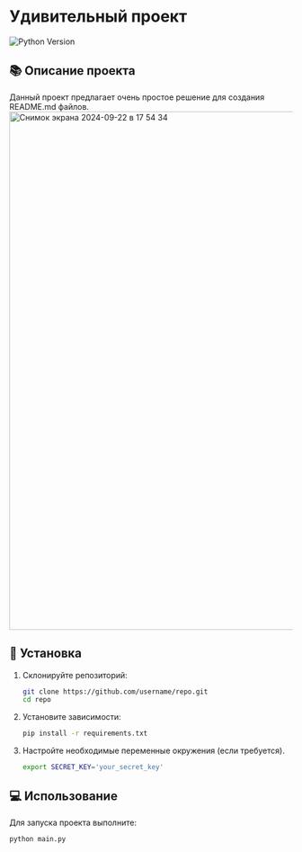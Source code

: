 # Удивительный проект

![Python Version](https://img.shields.io/badge/python-3.8-blue)

## 📚 Описание проекта

Данный проект предлагает очень простое решение для создания README.md файлов. 
<img width="922" alt="Снимок экрана 2024-09-22 в 17 54 34" src="https://github.com/user-attachments/assets/481365df-554d-44e0-988d-337b9213a812">

## 🚀 Установка

1. Склонируйте репозиторий:

    ```bash
    git clone https://github.com/username/repo.git
    cd repo
    ```

2. Установите зависимости:

    ```bash
    pip install -r requirements.txt
    ```

3. Настройте необходимые переменные окружения (если требуется).

    ```bash
    export SECRET_KEY='your_secret_key'
    ```

## 💻 Использование

Для запуска проекта выполните:

```bash
python main.py
